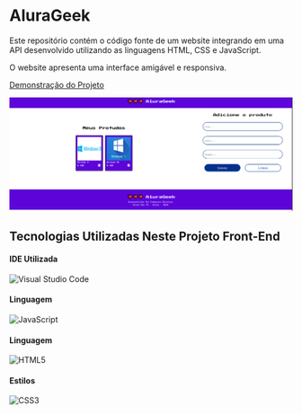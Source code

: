 # AluraGeek

Este repositório contém o código fonte de um website integrando em uma API desenvolvido utilizando as linguagens HTML, CSS e JavaScript. 

O website apresenta uma interface amigável e responsiva.



[Demonstração do Projeto](https://alura-geek-red-nine.vercel.app/)

![Capa do Projeto](https://github.com/ermersonoliveira/AluraGeek/blob/main/img/capa-projeto.png)

## Tecnologias Utilizadas Neste Projeto Front-End

#### IDE Utilizada

![Visual Studio Code](https://img.shields.io/badge/Visual_Studio_Code-0078D4?style=for-the-badge&logo=visual%20studio%20code&logoColor=whit)

#### Linguagem 

![JavaScript](https://img.shields.io/badge/JavaScript-F7DF1E?style=for-the-badge&logo=javascript&logoColor=black)

#### Linguagem

![HTML5](https://img.shields.io/badge/HTML5-E34F26?style=for-the-badge&logo=html5&logoColor=white)

#### Estilos 

![CSS3](https://img.shields.io/badge/CSS3-1572B6?style=for-the-badge&logo=css3&logoColor=white)
